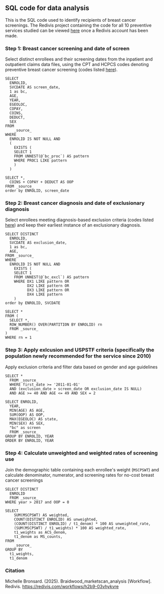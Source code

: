 ## SQL code for data analysis

This is the SQL code used to identify recipients of breast cancer screenings. The Redivis project containing the code for all 10 preventive services studied can be viewed [here](https://redivis.com/workflows/h2b9-03vhykvre) once a Redivis account has been made.

### Step 1: Breast cancer screening and date of screen
Select distinct enrollees and their screening dates from the inpatient and outpatient claims data files, using the CPT and HCPCS codes denoting preventive breast cancer screening (codes listed [here](https://github.com/PPML/preventive_services/blob/main/doc/breastcancer_codes.xlsx)).
```
SELECT 
  ENROLID,
  SVCDATE AS screen_date,
  1 as bc,
  AGE,
  YEAR,
  EGEOLOC,
  COPAY,
  COINS,
  DEDUCT,
  SEX
FROM
	_source_
WHERE
  ENROLID IS NOT NULL AND 
  (
    EXISTS (
    SELECT 1
    FROM UNNEST(@`bc_proc`) AS pattern
    WHERE PROC1 LIKE pattern 
    )
  )
```
```
SELECT *,
  COINS + COPAY + DEDUCT AS OOP
FROM _source_
order by ENROLID, screen_date
```

### Step 2: Breast cancer diagnosis and date of exclusionary diagnosis
Select enrollees meeting diagnosis-based exclusion criteria (codes listed [here](https://github.com/PPML/preventive_services/blob/main/doc/breastcancer_codes.xlsx)) and keep their earliest instance of an exclusionary diagnosis.
```
SELECT DISTINCT 
  ENROLID,
  SVCDATE AS exclusion_date,
  1 as bc,
  AGE,
FROM _source_
WHERE
  ENROLID IS NOT NULL AND 
    EXISTS (
    SELECT 1
    FROM UNNEST(@`bc_excl`) AS pattern
    WHERE DX1 LIKE pattern OR 
          DX2 LIKE pattern OR
          DX3 LIKE pattern OR 
          DX4 LIKE pattern 
    )
order by ENROLID, SVCDATE
```
```
SELECT *
FROM (
  SELECT *,
  ROW_NUMBER() OVER(PARTITION BY ENROLID) rn
  FROM _source_
)
WHERE rn = 1
```

### Step 3: Apply exlcusion and USPSTF criteria (specifically the population newly recommended for the service since 2010)
Apply exclusion criteria and filter data based on gender and age guidelines
```
SELECT * 
  FROM _source_ 
  WHERE first_date >= '2011-01-01' 
  AND (exclusion_date > screen_date OR exclusion_date IS NULL) 
  AND AGE >= 40 AND AGE <= 49 AND SEX = 2
```

```
SELECT ENROLID, 
  YEAR,
  MIN(AGE) AS AGE,
  SUM(OOP) AS OOP,
  MAX(EGEOLOC) AS state,
  MIN(SEX) AS SEX,
  "bc" as screen
  FROM _source_
GROUP BY ENROLID, YEAR
ORDER BY ENROLID, YEAR
```

### Step 4: Calculate unweighted and weighted rates of screening use
Join the demographic table containing each enrollee's weight (`MSCPSWT`) and calculate denominator, numerator, and screening rates for no-cost breast cancer screenings
```
SELECT DISTINCT
  ENROLID
  FROM _source_
WHERE year > 2017 and OOP = 0
```
```
SELECT
    SUM(MSCPSWT) AS weighted,
    COUNT(DISTINCT ENROLID) AS unweighted,
    (COUNT(DISTINCT ENROLID) / t1_denom) * 100 AS unweighted_rate,
    (SUM(MSCPSWT) / t1_weights) * 100 AS weighted_rate,
    t1_weights as ACS_denom,
    t1_denom as MS_counts,
FROM
	_source_
GROUP BY
  t1_weights,
  t1_denom
```

### Citation
Michelle Bronsard. (2025). Braidwood_marketscan_analysis [Workflow]. Redivis. https://redivis.com/workflows/h2b9-03vhykvre
